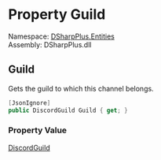 # Property Guild

Namespace: [DSharpPlus.Entities](DSharpPlus.Entities.md)  
Assembly: DSharpPlus.dll

## <a id="DSharpPlus_Entities_DiscordChannel_Guild"></a>Guild

Gets the guild to which this channel belongs.

```csharp
[JsonIgnore]
public DiscordGuild Guild { get; }
```

### Property Value

[DiscordGuild](DSharpPlus.Entities.DiscordGuild.md)

